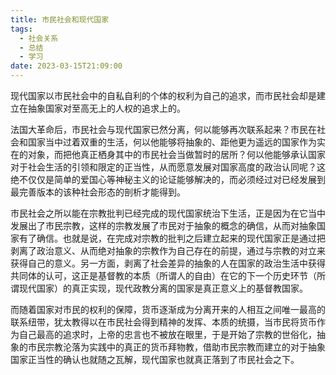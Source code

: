 ```yaml
---
title: 市民社会和现代国家
tags:
  - 社会关系
  - 总结
  - 学习
date: 2023-03-15T21:09:00
---
```

现代国家以市民社会中的自私自利的个体的权利为自己的追求，而市民社会却是建立在抽象国家对至高无上的人权的追求上的。

法国大革命后，市民社会与现代国家已然分离，何以能够再次联系起来？市民在社会和国家当中过着双重的生活，何以他能够将抽象的、距他更为遥远的国家作为实在的对象，而把他真正栖身其中的市民社会当做暂时的居所？何以他能够承认国家对于社会生活的引领和限定的正当性，从而愿意发展对国家高度的政治认同呢？这绝不仅仅是简单的爱国心等神秘主义的论证能够解决的，而必须经过对已经发展到最完善版本的该种社会形态的剖析才能得到。

市民社会之所以能在宗教批判已经完成的现代国家统治下生活，正是因为在它当中发展出了市民宗教，这样的宗教发展了市民对于抽象的概念的确信，从而对抽象国家有了确信。也就是说，在完成对宗教的批判之后建立起来的现代国家正是通过把剥离了政治意义、从而绝对抽象的宗教作为自己存在的前提，通过与宗教的对立来获得自己的意义。另一方面，剥离了社会差异的抽象的人在国家的政治生活中获得共同体的认可，这正是基督教的本质（所谓人的自由）在它的下一个历史环节（所谓现代国家）的真正实现，现代政教分离的国家是真正意义上的基督教国家。

而随着国家对市民的权利的保障，货币逐渐成为分离开来的人相互之间唯一最高的联系纽带，犹太教得以在市民社会得到精神的发挥、本质的统摄，当市民将货币作为自己最高的追求时，上帝的忠言也不被放在眼里，于是开始了宗教的世俗化，抽象的市民宗教沦落为实践中的真正的货币拜物教，借助市民宗教而建立的对于抽象国家正当性的确认也就随之瓦解，现代国家也就真正落到了市民社会之下。